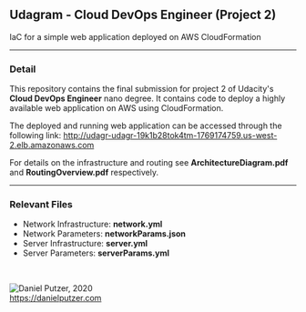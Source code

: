## Udagram - Cloud DevOps Engineer (Project 2)

IaC for a simple web application deployed on AWS CloudFormation

***

### Detail

This repository contains the final submission for project 2 of Udacity's **Cloud DevOps Engineer** nano degree. It contains code to deploy a highly available web application on AWS using CloudFormation.

The deployed and running web application can be accessed through the following link:
http://udagr-udagr-19k1b28tok4tm-1769174759.us-west-2.elb.amazonaws.com

For details on the infrastructure and routing see **ArchitectureDiagram.pdf** and **RoutingOverview.pdf** respectively.

***

### Relevant Files

- Network Infrastructure: **network.yml**
- Network Parameters: **networkParams.json**
- Server Infrastructure: **server.yml**
- Server Parameters: **serverParams.yml**



&nbsp;

![Daniel Putzer, 2020](https://i.ibb.co/LSxTsY3/dan.png "Daniel Putzer, 2020")  
<https://danielputzer.com>
